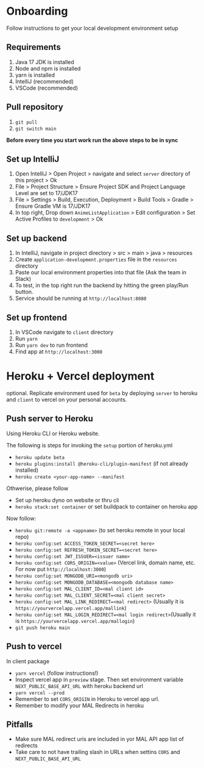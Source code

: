 # Onboarding
Follow instructions to get your local development environment setup
## Requirements
1. Java 17 JDK is installed
2. Node and npm is installed
3. yarn is installed
4. IntelliJ (recommended)
5. VSCode (recommended)

## Pull repository
1. `git pull`
2. `git switch main`

**Before every time you start work run the above steps to be in sync**

## Set up IntelliJ
1. Open IntelliJ > Open Project > navigate and select `server` directory of this project > Ok
2. File > Project Structure > Ensure Project SDK and Project Language Level are set to 17/JDK17
3. File > Settings > Build, Execution, Deployment > Build Tools > Gradle > Ensure Gradle VM is 17/JDK17
4. In top right, Drop down `AnimeListApplication` > Edit configuration > Set Active Profiles to `development` > Ok

## Set up backend
1. In IntelliJ, navigate in project directory > src > main > java > resources
2. Create `application-development.properties` file in the `resources` directory
3. Paste our local environment properties into that file (Ask the team in Slack)
4. To test, in the top right run the backend by hitting the green play/Run button.
5. Service should be running at `http://localhost:8080`

## Set up frontend
1. In VSCode navigate to `client` directory
2. Run `yarn`
3. Run `yarn dev` to run frontend
4. Find app at `http://localhost:3000`

# Heroku + Vercel deployment
optional. Replicate environment used for `beta` by deploying `server` to heroku and `client` to vercel on your personal accounts.
## Push server to Heroku
Using Heroku CLI or Heroku website.

The following is steps for invoking the `setup` portion of heroku.yml
- `heroku update beta`
- `heroku plugins:install @heroku-cli/plugin-manifest` (if not already installed)
- `heroku create <your-app-name> --manifest`

Othwerise, please follow
- Set up heroku dyno on website or thru cli
- `heroku stack:set container` or set buildpack to container on heroku app

Now follow:
- `heroku git:remote -a <appname>` (to set heroku remote in your local repo)
- `heroku config:set ACCESS_TOKEN_SECRET=<secret here>`
- `heroku config:set REFRESH_TOKEN_SECRET=<secret here>`
- `heroku config:set JWT_ISSUER=<issuer name>`
- `heroku config:set CORS_ORIGIN=<value>` (Vercel link, domain name, etc. For now put `http://localhost:3000`)
- `heroku config:set MONGODB_URI=<mongodb uri>`
- `heroku config:set MONGODB_DATABASE=<mongodb database name>`
- `heroku config:set MAL_CLIENT_ID=<mal client id>`
- `heroku config:set MAL_CLIENT_SECRET=<mal client secret>`
- `heroku config:set MAL_LINK_REDIRECT=<mal redirect>` (Usually it is `https://yourvercelapp.vercel.app/mallink`)
- `heroku config:set MAL_LOGIN_REDIRECT=<mal login redirect>`(Usually it is `https://yourvercelapp.vercel.app/mallogin`)
- `git push heroku main`
## Push to vercel
In client package
- `yarn vercel` (follow instructions!)
- Inspect vercel app in `preview` stage. Then set environment variable `NEXT_PUBLIC_BASE_API_URL` with heroku backend url
- `yarn vercel --prod`
- Remember to set `CORS_ORIGIN` in Heroku to vercel app url.
- Remember to modify your MAL Redirects in heroku
## Pitfalls
- Make sure MAL redirect uris are included in yor MAL API app list of redirects
- Take care to not have trailing slash in URLs when settins `CORS` and `NEXT_PUBLIC_BASE_API_URL`
